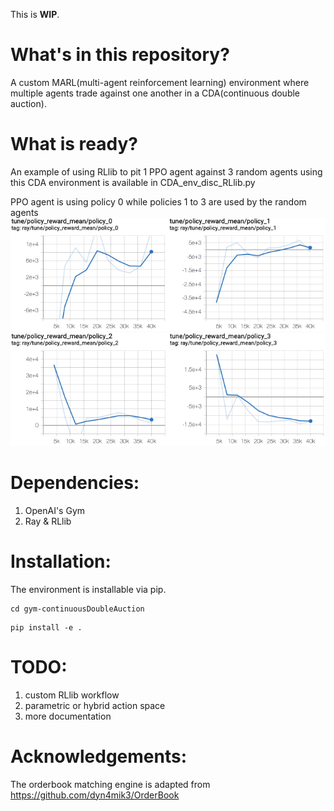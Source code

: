 This is **WIP**.

# What's in this repository?
A custom MARL(multi-agent reinforcement learning) environment where multiple
agents trade against one another in a CDA(continuous double auction).

# What is ready?
An example of using RLlib to pit 1 PPO agent against 3 random agents using this
CDA environment is available in CDA_env_disc_RLlib.py

PPO agent is using policy 0 while policies 1 to 3 are used by the random agents
![Agents' performance from Tensorboard:](https://github.com/ChuaCheowHuan/MARL_env/blob/master/pic/agent0and1.png)
![Alt Text](https://github.com/ChuaCheowHuan/MARL_env/blob/master/pic/agent2and3.png)

# Dependencies:
1) OpenAI's Gym
2) Ray & RLlib

# Installation:
The environment is installable via pip.
```
cd gym-continuousDoubleAuction
```
```
pip install -e .
```

# TODO:
1) custom RLlib workflow
2) parametric or hybrid action space
3) more documentation

# Acknowledgements:
The orderbook matching engine is adapted from
https://github.com/dyn4mik3/OrderBook
